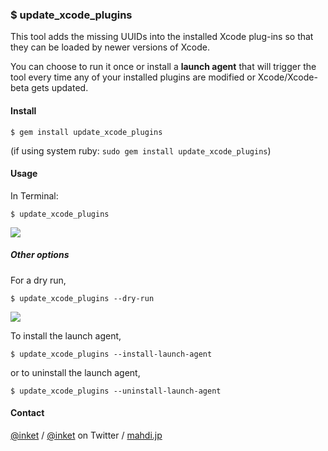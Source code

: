 ### $ update\_xcode\_plugins

This tool adds the missing UUIDs into the installed Xcode plug-ins so that they can be loaded by newer versions of Xcode.

You can choose to run it once or install a **launch agent** that will trigger the tool every time any of your installed plugins are modified or Xcode/Xcode-beta gets updated.

#### Install

```shell
$ gem install update_xcode_plugins
```

(if using system ruby: `sudo gem install update_xcode_plugins`)

#### Usage

In Terminal:

```shell
$ update_xcode_plugins
```

![](http://i.imgur.com/XQZHSND.png)

##### Other options

For a dry run,

```shell
$ update_xcode_plugins --dry-run
```

![](http://i.imgur.com/SPdbt2V.png)

To install the launch agent,

```shell
$ update_xcode_plugins --install-launch-agent
```

or to uninstall the launch agent,

```shell
$ update_xcode_plugins --uninstall-launch-agent
```

#### Contact

[@inket](https://github.com/inket) / [@inket](https://twitter.com/inket) on Twitter / [mahdi.jp](https://mahdi.jp)